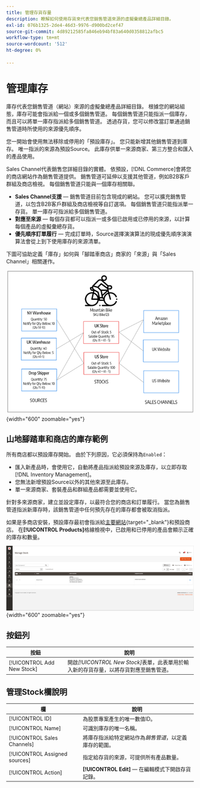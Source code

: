 ```yaml
---
title: 管理存貨存量
description: 瞭解如何使用存貨來代表您銷售管道來源的虛擬彙總產品詳細目錄。
exl-id: 076b1325-2de4-46d3-9976-d900bd2cef47
source-git-commit: 4d89212585fa846eb94bf83a640d0358812afbc5
workflow-type: tm+mt
source-wordcount: '512'
ht-degree: 0%

---
```


# 管理庫存

庫存代表您銷售管道（網站）來源的虛擬彙總產品詳細目錄。 根據您的網站組態，庫存可能會指派給一個或多個銷售管道。 每個銷售管道只能指派一個庫存，而且可以將單一庫存指派給多個銷售管道。 透過存貨，您可以修改當訂單通過銷售管道時所使用的來源優先順序。

您一開始會使用無法移除或停用的「預設庫存」。 您只能新增其他銷售管道到庫存。 唯一指派的來源為預設Source。 此庫存供單一來源商家、第三方整合和匯入的產品使用。

Sales Channel代表銷售您詳細目錄的實體。 依預設，[!DNL Commerce]會將您的商店網站作為銷售管道提供。 銷售管道可延伸以支援其他管道，例如B2B客戶群組及商店檢視。 每個銷售管道只能與一個庫存相關聯。

- **Sales Channel支援** — 銷售管道目前包含現成的網站。 您可以擴充銷售管道，以包含B2B客戶群組及商店檢視等自訂選項。 每個銷售管道只能指派單一存貨。 單一庫存可指派給多個銷售管道。
- **對應至來源** — 每個存貨都可以指派一或多個已啟用或已停用的來源，以計算每個產品的虛擬彙總存貨。
- **優先順序訂單履行** — 完成訂單時，Source選擇演演算法的現成優先順序演演算法會從上到下使用庫存的來源清單。

下圖可協助定義「庫存」如何與「腳踏車商店」商家的「來源」與「Sales Channel」相關運作。

![商店庫存的圖表](assets/diagram-stock.png){width="600" zoomable="yes"}

## 山地腳踏車和商店的庫存範例

所有商店都以預設庫存開始。 由於下列原因，它必須保持為`Enabled`：

- 匯入新產品時，會使用它，自動將產品指派給預設來源及庫存，以立即存取[!DNL Inventory Management]。
- 您無法新增預設Source以外的其他來源至此庫存。
- 單一來源商家、套裝產品和群組產品都需要並使用它。

針對多來源商家，建立並設定庫存，以最符合您的商店和訂單履行。 當您為銷售管道指派新庫存時，該銷售管道中任何預先存在的庫存都會被取消指派。

如果是多商店安裝，預設庫存最初會指派給[主要網站](../stores-purchase/stores.md#add-websites){target="_blank"}和預設商店。 在&#x200B;**[!UICONTROL Products]**&#x200B;格線檢視中，已啟用和已停用的產品會顯示正確的庫存和數量。

![管理庫存](assets/inventory-stock.png){width="600" zoomable="yes"}

## 按鈕列

| 按鈕 | 說明 |
|--|--|
| [!UICONTROL Add New Stock] | 開啟&#x200B;_[!UICONTROL New Stock]_&#x200B;表單，此表單用於輸入新的存貨存量，以將存貨對應至銷售管道。 |

## 管理Stock欄說明

| 欄 | 說明 |
|--|--|
| [!UICONTROL ID] | 為股票專案產生的唯一數值ID。 |
| [!UICONTROL Name] | 可識別庫存的唯一名稱。 |
| [!UICONTROL Sales Channels] | 將庫存指派給特定網站作為&#x200B;_銷售管道_，以定義庫存的範圍。 |
| [!UICONTROL Assigned sources] | 指定給存貨的來源，可提供所有產品數量。 |
| [!UICONTROL Action] | **[!UICONTROL Edit]** — 在編輯模式下開啟存貨記錄。 |

